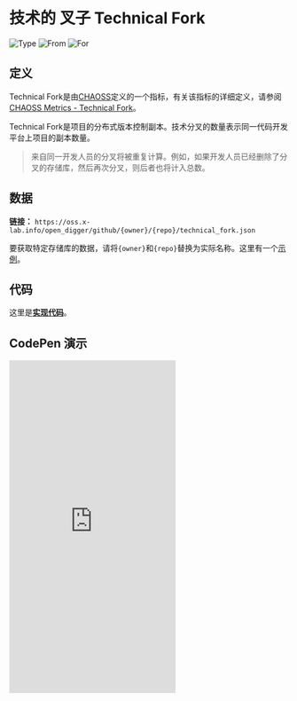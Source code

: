 # 技术的 叉子 Technical Fork 

![Type](https://img.shields.io/badge/类型-公制-blue) ![From](https://img.shields.io/badge/来自-CHAOSS-blue) ![For](https://img.shields.io/badge/为了-项目-blue)

## 定义

Technical Fork是由[CHAOSS](https://chaoss.community)定义的一个指标，有关该指标的详细定义，请参阅[CHAOSS Metrics - Technical Fork](https://chaoss.community/kb/metric-technical-fork/)。

Technical Fork是项目的分布式版本控制副本。技术分叉的数量表示同一代码开发平台上项目的副本数量。

> 来自同一开发人员的分叉将被重复计算。例如，如果开发人员已经删除了分叉的存储库，然后再次分叉，则后者也将计入总数。

## 数据

**链接：** `https://oss.x-lab.info/open_digger/github/{owner}/{repo}/technical_fork.json`

要获取特定存储库的数据，请将`{owner}`和`{repo}`替换为实际名称。这里有一个[示例](https://oss.x-lab.info/open_digger/github/X-lab2017/open-digger/technical_fork.json)。

## 代码

这里是[**实现代码**](https://github.com/X-lab2017/open-digger/blob/465d2e3ddb57c0da7fab18435f711d4fa0a63f22/src/metrics/chaoss.ts#L12)。


## CodePen 演示

<iframe height="600" scrolling="no" title="OpenDigger - [X-lab] Attention/Stars/Technical Fork/Bus Factor" src="https://codepen.io/frank-zsy/embed/MWBdpNg?type=technical_fork&default-tab=js%2Cresult&editable=true" frameborder="no" loading="lazy" allowtransparency="true" allowfullscreen="true">
  See the Pen <a href="https://codepen.io/frank-zsy/pen/MWBdpNg?type=technical_fork">
  OpenDigger - [X-lab] Attention/Stars/Technical Fork/Bus Factor</a> by Frank Zhao (<a href="https://codepen.io/frank-zsy">@frank-zsy</a>)
  on <a href="https://codepen.io">CodePen</a>.
</iframe>
